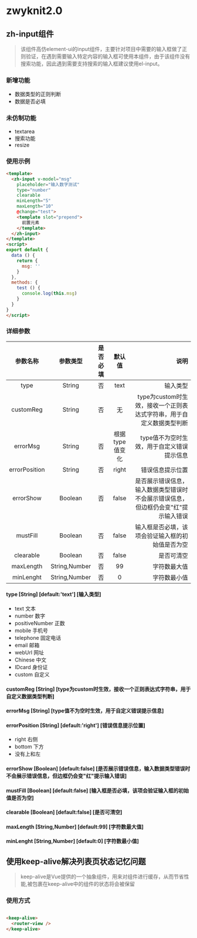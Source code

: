 # zwyknit2.0

## zh-input组件

>该组件高仿element-ui的input组件，主要针对项目中需要的输入框做了正则验证，在遇到需要输入特定内容的输入框可使用本组件，由于该组件没有搜索功能，因此遇到需要支持搜索的输入框建议使用el-input。

### 新增功能

- 数据类型的正则判断
- 数据是否必填

### 未仿制功能

- textarea
- 搜索功能
- resize

### 使用示例
```html
<template>
  <zh-input v-model="msg"
    placeholder="输入数字测试"
    type="number"
    clearable
    minLength="5"
    maxLength="10"
    @change="test">
    <template slot="prepend">
      前置元素
    </template>
  </zh-input>
</template>
<script>
export default {
  data () {
    return {
      msg: ''
    }
  },
  methods: {
    test () {
      console.log(this.msg)
    }
  }
}
</script>

```

### 详细参数

|参数名称|参数类型|是否必填|默认值|说明|
|:------:|:------:|:------:|:------:|-:|
|type|String|否|text|输入类型|
|customReg|String|否|无|type为custom时生效，接收一个正则表达式字符串，用于自定义数据类型判断|
|errorMsg|String|否|根据type值变化|type值不为空时生效，用于自定义错误提示信息|
|errorPosition|String|否|right|错误信息提示位置|
|errorShow|Boolean|否|false|是否展示错误信息，输入数据类型错误时不会展示错误信息，但边框仍会变"红"提示输入错误|
|mustFill|Boolean|否|false|输入框是否必填，该项会验证输入框的初始值是否为空|
|clearable|Boolean|否|false|是否可清空|
|maxLength|String,Number|否|99|字符数最大值|
|minLenght|String,Number|否|0|字符数最小值|

#### type [String] [default:'text'] [输入类型] 
  - text 文本 
  - number 数字
  - positiveNumber 正数
  - mobile 手机号
  - telephone 固定电话
  - email 邮箱
  - webUrl 网址
  - Chinese 中文
  - IDcard 身份证
  - custom 自定义
#### customReg [String] [type为custom时生效，接收一个正则表达式字符串，用于自定义数据类型判断]
#### errorMsg [String] [type值不为空时生效，用于自定义错误提示信息]
#### errorPosition [String] [default:'right'] [错误信息提示位置]
  - right 右侧
  - bottom 下方
  - 没有上和左
#### errorShow [Boolean] [default:false] [是否展示错误信息，输入数据类型错误时不会展示错误信息，但边框仍会变"红"提示输入错误]  
#### mustFill [Boolean] [default:false] [输入框是否必填，该项会验证输入框的初始值是否为空]
#### clearable [Boolean] [default:false] [是否可清空]
#### maxLength [String,Number] [default:99] [字符数最大值]
#### minLenght [String,Number] [default:0] [字符数最小值]

## 使用keep-alive解决列表页状态记忆问题

>keep-alive是Vue提供的一个抽象组件，用来对组件进行缓存，从而节省性能,被包裹在keep-alive中的组件的状态将会被保留

### 使用方式

```html

<keep-alive>
  <router-view />
</keep-alive>

```